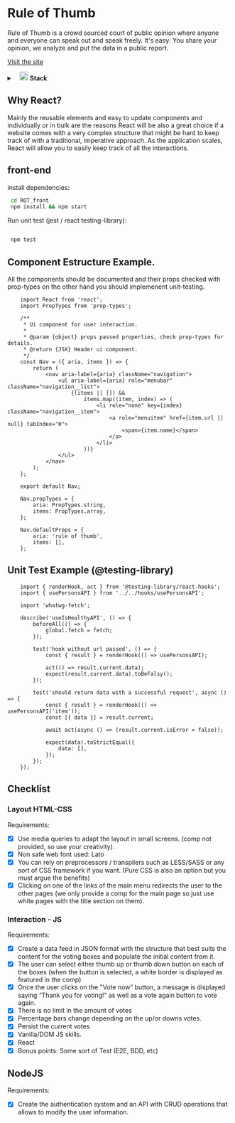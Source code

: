 # Rule of Thumb

Rule of Thumb is a crowd sourced court of public opinion where anyone and everyone can speak out and speak freely. It's easy: You share your opinion, we analyze and put the data in a public report.

[Visit the site](https://amazing-darwin-846e72.netlify.app/)

<details>
	<summary>&nbsp;&nbsp;&nbsp;<img src="https://i.ibb.co/K5cyGgD/icons8-checkmark-52.png" width="20px" height="20px" /> <b>Stack</b></summary>
	<br/>
	<img  src="https://img.shields.io/badge/-React-%23222326"  alt="React/Hooks"/>
	<img  src="https://img.shields.io/badge/-NodeJs-%23222326"  alt="NodeJs"/>
	<img  src="https://img.shields.io/badge/-MongoDB-%23222326"  alt="MongoDB"/>
	<img src="https://img.shields.io/badge/-Express-%23222326" alt="Express"/>
</details>

## Why React?

Mainly the reusable elements and easy to update components and individually or in bulk are the reasons React will be also a great choice if a website comes with a very complex structure that might be hard to keep track of with a traditional, imperative approach. As the application scales, React will allow you to easily keep track of all the interactions.

## front-end

install dependencies:

```bash
 cd ROT_front
 npm install && npm start
```

Run unit test (jest / react testing-library):

```bash

 npm test
```

## Component Estructure Example.

All the components should be documented and their props checked with prop-types on the other hand you should implemenent unit-testing.

```JS
	import React from 'react';
	import PropTypes from 'prop-types';

	/**
	 * Ui component for user interaction.
	 *
	 * @param {object} props passed properties, check prop-types for details.
	 * @return {JSX} Header ui component.
	 */
	const Nav = ({ aria, items }) => {
		return (
			<nav aria-label={aria} className="navigation">
				<ul aria-label={aria} role="menubar" className="navigation__list">
					{(items || []) &&
						items.map((item, index) => (
							<li role="none" key={index} className="navigation__item">
								<a role="menuitem" href={item.url || null} tabIndex="0">
									<span>{item.name}</span>
								</a>
							</li>
						))}
				</ul>
			</nav>
		);
	};

	export default Nav;

	Nav.propTypes = {
		aria: PropTypes.string,
		items: PropTypes.array,
	};

	Nav.defaultProps = {
		aria: 'rule of thumb',
		items: [],
	};

```

## Unit Test Example (@testing-library)

```JS
	import { renderHook, act } from '@testing-library/react-hooks';
	import { usePersonsAPI } from '../../hooks/usePersonsAPI';

	import 'whatwg-fetch';

	describe('useIsHealthyAPI', () => {
		beforeAll(() => {
			global.fetch = fetch;
		});

		test('hook without url passed', () => {
			const { result } = renderHook(() => usePersonsAPI);

			act(() => result.current.data);
			expect(result.current.data).toBeFalsy();
		});

		test('should return data with a successful request', async () => {
			const { result } = renderHook(() => usePersonsAPI('item'));
			const [{ data }] = result.current;

			await act(async () => (result.current.isError = false));

			expect(data).toStrictEqual({
				data: [],
			});
		});
	});

```

## Checklist

### Layout HTML-CSS

Requirements:

-   [x] Use media queries to adapt the layout in small screens. (comp not provided, so use your creativity).
-   [x] Non safe web font used: Lato
-   [x] You can rely on preprocessors / transpilers such as LESS/SASS or any sort of CSS framework if you want. (Pure CSS is also an option but you must argue the benefits)
-   [x] Clicking on one of the links of the main menu redirects the user to the other pages (we only provide a comp for the main page so just use white pages with the title section on them).

### Interaction - JS

Requirements:

-   [x] Create a data feed in JSON format with the structure that best suits the content for the voting boxes and populate the initial content from it.
-   [x] The user can select either thumb up or thumb down button on each of the boxes (when the button is selected, a white border is displayed as featured in the comp)
-   [x] Once the user clicks on the "Vote now” button, a message is displayed saying “Thank you for voting!” as well as a vote again button to vote again.
-   [x] There is no limit in the amount of votes
-   [x] Percentage bars change depending on the up/or downs votes.
-   [x] Persist the current votes
-   [x] Vanilla/DOM JS skills.
-   [x] React
-   [x] Bonus points: Some sort of Test (E2E, BDD, etc)

## NodeJS

Requirements:

-   [x] Create the authentication system and an API with CRUD operations that allows to modify the user information.
